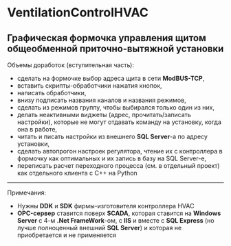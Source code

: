 # VentilationControlHVAC
Графическая формочка управления щитом общеобменной приточно-вытяжной установки
----
Объемы доработок (вступительная часть):
 - сделать на формочке выбор адреса щита в сети **ModBUS-TCP**,
 - вставить скрипты-обработчики нажатия кнопок,
 - написать обработчики,
 - внизу подписать названия каналов и названия режимов,
 - сделать из режимов группу, чтобы выбирался только один из них,
 - делать неактивными виджеты (адрес, прочитать/записать настройки), которые не могут отдавать команду на установку, когда она в работе,
 - читать и писать настройки из внешнего **SQL Server**-а по адресу установки,
 - сделать автопрогон настроек регулятора, чтение их с контроллера в формочку как оптимальных и их запись в базу на SQL Server-е,
 - переписать расчет переходного процесса (см. в отдельный проект) как отдельного клиента с C++ на Python

----
Примечания:
 - Нужны **DDK** и **SDK** фирмы-изготовителя контроллера HVAC
 - **OPC-сервер** ставится поверх **SCADA**, которая ставится на **Windows Server** с 4-м **.Net FrameWork**-ом, с **IIS** и вместе с **SQL Express** (но лучше полноценный внешний **SQL Server**) и которая не приобретается и не применяется
 
